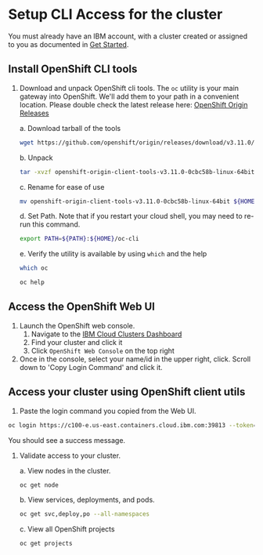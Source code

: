 # Setup CLI Access for the cluster

You must already have an IBM account, with a cluster created or assigned to you as documented in [Get Started](../../GETSTARTED.md).

## Install OpenShift CLI tools

1. Download and unpack OpenShift cli tools. The `oc` utility is your main gateway into OpenShift. We'll add them to your path in a convenient location. Please double check the latest release here: [OpenShift Origin Releases](https://github.com/openshift/origin/releases/)

   a. Download tarball of the tools

   ```bash
   wget https://github.com/openshift/origin/releases/download/v3.11.0/openshift-origin-client-tools-v3.11.0-0cbc58b-linux-64bit.tar.gz
   ```

   b. Unpack

   ```bash
   tar -xvzf openshift-origin-client-tools-v3.11.0-0cbc58b-linux-64bit.tar.gz
   ```

   c. Rename for ease of use

   ```bash
   mv openshift-origin-client-tools-v3.11.0-0cbc58b-linux-64bit ${HOME}/oc-cli
   ```

   d. Set Path. Note that if you restart your cloud shell, you may need to re-run this command.

   ```bash
   export PATH=${PATH}:${HOME}/oc-cli
   ```

   e. Verify the utility is available by using `which` and the help

   ```bash
   which oc
   ```
   ```bash
   oc help
   ```

## Access the OpenShift Web UI

1. Launch the OpenShift web console.
   1. Navigate to the [IBM Cloud Clusters Dashboard](https://cloud.ibm.com/kubernetes/clusters)
   2. Find your cluster and click it
   3. Click `OpenShift Web Console` on the top right
2. Once in the console, select your name/id in the upper right, click. Scroll down to 'Copy Login Command' and click it.

## Access your cluster using OpenShift client utils

1. Paste the login command you copied from the Web UI.

```bash
oc login https://c100-e.us-east.containers.cloud.ibm.com:39813 --token=xxxxxxxxxxxxxxxxxxxxxxxxxxxxxxxxxxxxxxxxxxx
```

You should see a success message.

1. Validate access to your cluster.

   a. View nodes in the cluster.

   ```bash
   oc get node
   ```

   b. View services, deployments, and pods.

   ```bash
   oc get svc,deploy,po --all-namespaces
   ```

   c. View all OpenShift projects

   ```bash
   oc get projects
   ```
